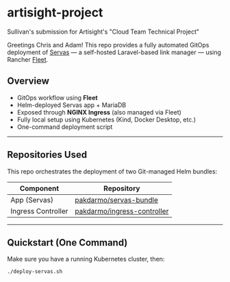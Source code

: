 # artisight-project
Sullivan's submission for Artisight's "Cloud Team Technical Project"

Greetings Chris and Adam! This repo provides a fully automated GitOps deployment of [Servas](https://hub.docker.com/r/beromir/servas) — a self-hosted Laravel-based link manager — using Rancher [Fleet](https://fleet.rancher.io/).

## Overview
- GitOps workflow using **Fleet**
- Helm-deployed Servas app + MariaDB
- Exposed through **NGINX Ingress** (also managed via Fleet)
- Fully local setup using Kubernetes (Kind, Docker Desktop, etc.)
- One-command deployment script

---

## Repositories Used

This repo orchestrates the deployment of two Git-managed Helm bundles:

| Component          | Repository |
|-------------------|------------|
| App (Servas)    | [pakdarmo/servas-bundle](https://github.com/pakdarmo/servas-bundle) |
| Ingress Controller | [pakdarmo/ingress-controller](https://github.com/pakdarmo/ingress-controller) |

---

## Quickstart (One Command)

Make sure you have a running Kubernetes cluster, then:

```bash
./deploy-servas.sh

